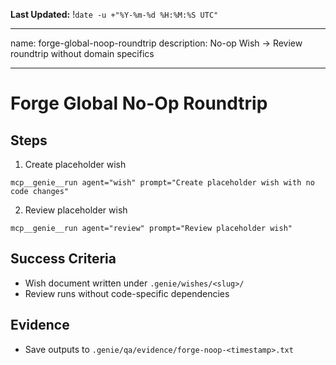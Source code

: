 **Last Updated:** !`date -u +"%Y-%m-%d %H:%M:%S UTC"`

---
name: forge-global-noop-roundtrip
description: No-op Wish → Review roundtrip without domain specifics

---

# Forge Global No-Op Roundtrip

## Steps
1) Create placeholder wish
```
mcp__genie__run agent="wish" prompt="Create placeholder wish with no code changes"
```
2) Review placeholder wish
```
mcp__genie__run agent="review" prompt="Review placeholder wish"
```

## Success Criteria
- Wish document written under `.genie/wishes/<slug>/`
- Review runs without code-specific dependencies

## Evidence
- Save outputs to `.genie/qa/evidence/forge-noop-<timestamp>.txt`

